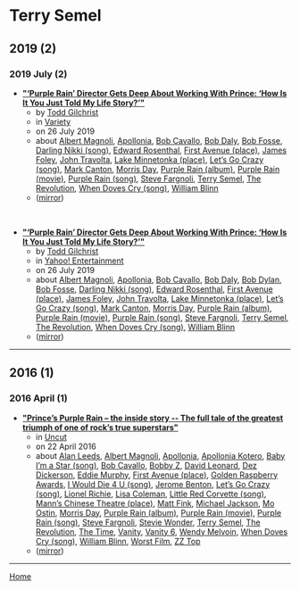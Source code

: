 # Terry Semel

## 2019 (2)

### 2019 July (2)

 - [**"‘Purple Rain’ Director Gets Deep About Working With Prince: ‘How Is It You Just Told My Life Story?’"**](https://variety.com/2019/film/news/prince-purple-rain-anniversary-director-gets-deep-1203274953/)
    - by [Todd Gilchrist](../../authors/todd-gilchrist/index.md)
    - in [Variety](https://variety.com/)
    - on 26 July 2019
    - about [Albert Magnoli](../../topics/albert-magnoli/index.md), [Apollonia](../../topics/apollonia/index.md), [Bob Cavallo](../../topics/bob-cavallo/index.md), [Bob Daly](../../topics/bob-daly/index.md), [Bob Fosse](../../topics/bob-fosse/index.md), [Darling Nikki (song)](../../topics/song/darling-nikki/index.md), [Edward Rosenthal](../../topics/edward-rosenthal/index.md), [First Avenue (place)](../../topics/place/first-avenue/index.md), [James Foley](../../topics/james-foley/index.md), [John Travolta](../../topics/john-travolta/index.md), [Lake Minnetonka (place)](../../topics/place/lake-minnetonka/index.md), [Let’s Go Crazy (song)](../../topics/song/let-s-go-crazy/index.md), [Mark Canton](../../topics/mark-canton/index.md), [Morris Day](../../topics/morris-day/index.md), [Purple Rain (album)](../../topics/album/purple-rain/index.md), [Purple Rain (movie)](../../topics/movie/purple-rain/index.md), [Purple Rain (song)](../../topics/song/purple-rain/index.md), [Steve Fargnoli](../../topics/steve-fargnoli/index.md), [Terry Semel](../../topics/terry-semel/index.md), [The Revolution](../../topics/the-revolution/index.md), [When Doves Cry (song)](../../topics/song/when-doves-cry/index.md), [William Blinn](../../topics/william-blinn/index.md)
    - ([mirror](https://web.archive.org/web/*/https://variety.com/2019/film/news/prince-purple-rain-anniversary-director-gets-deep-1203274953/))

<br />

 - [**"‘Purple Rain’ Director Gets Deep About Working With Prince: ‘How Is It You Just Told My Life Story?’"**](https://www.yahoo.com/entertainment/purple-rain-director-gets-deep-125505865.html)
    - by [Todd Gilchrist](../../authors/todd-gilchrist/index.md)
    - in [Yahoo! Entertainment](https://www.yahoo.com/entertainment/)
    - on 26 July 2019
    - about [Albert Magnoli](../../topics/albert-magnoli/index.md), [Apollonia](../../topics/apollonia/index.md), [Bob Cavallo](../../topics/bob-cavallo/index.md), [Bob Daly](../../topics/bob-daly/index.md), [Bob Dylan](../../topics/bob-dylan/index.md), [Bob Fosse](../../topics/bob-fosse/index.md), [Darling Nikki (song)](../../topics/song/darling-nikki/index.md), [Edward Rosenthal](../../topics/edward-rosenthal/index.md), [First Avenue (place)](../../topics/place/first-avenue/index.md), [James Foley](../../topics/james-foley/index.md), [John Travolta](../../topics/john-travolta/index.md), [Lake Minnetonka (place)](../../topics/place/lake-minnetonka/index.md), [Let’s Go Crazy (song)](../../topics/song/let-s-go-crazy/index.md), [Mark Canton](../../topics/mark-canton/index.md), [Morris Day](../../topics/morris-day/index.md), [Purple Rain (album)](../../topics/album/purple-rain/index.md), [Purple Rain (movie)](../../topics/movie/purple-rain/index.md), [Purple Rain (song)](../../topics/song/purple-rain/index.md), [Steve Fargnoli](../../topics/steve-fargnoli/index.md), [Terry Semel](../../topics/terry-semel/index.md), [The Revolution](../../topics/the-revolution/index.md), [When Doves Cry (song)](../../topics/song/when-doves-cry/index.md), [William Blinn](../../topics/william-blinn/index.md)
    - ([mirror](https://web.archive.org/web/*/https://www.yahoo.com/entertainment/purple-rain-director-gets-deep-125505865.html))

----

## 2016 (1)

### 2016 April (1)

 - [**"Prince’s Purple Rain – the inside story -- The full tale of the greatest triumph of one of rock’s true superstars"**](https://www.uncut.co.uk/features/princes-purple-rain-inside-story-73861/)
    - in [Uncut](https://www.uncut.co.uk/)
    - on 22 April 2016
    - about [Alan Leeds](../../topics/alan-leeds/index.md), [Albert Magnoli](../../topics/albert-magnoli/index.md), [Apollonia](../../topics/apollonia/index.md), [Apollonia Kotero](../../topics/apollonia-kotero/index.md), [Baby I’m a Star (song)](../../topics/song/baby-i-m-a-star/index.md), [Bob Cavallo](../../topics/bob-cavallo/index.md), [Bobby Z](../../topics/bobby-z/index.md), [David Leonard](../../topics/david-leonard/index.md), [Dez Dickerson](../../topics/dez-dickerson/index.md), [Eddie Murphy](../../topics/eddie-murphy/index.md), [First Avenue (place)](../../topics/place/first-avenue/index.md), [Golden Raspberry Awards](../../topics/golden-raspberry-awards/index.md), [I Would Die 4 U (song)](../../topics/song/i-would-die-4-u/index.md), [Jerome Benton](../../topics/jerome-benton/index.md), [Let’s Go Crazy (song)](../../topics/song/let-s-go-crazy/index.md), [Lionel Richie](../../topics/lionel-richie/index.md), [Lisa Coleman](../../topics/lisa-coleman/index.md), [Little Red Corvette (song)](../../topics/song/little-red-corvette/index.md), [Mann’s Chinese Theatre (place)](../../topics/place/mann-s-chinese-theatre/index.md), [Matt Fink](../../topics/matt-fink/index.md), [Michael Jackson](../../topics/michael-jackson/index.md), [Mo Ostin](../../topics/mo-ostin/index.md), [Morris Day](../../topics/morris-day/index.md), [Purple Rain (album)](../../topics/album/purple-rain/index.md), [Purple Rain (movie)](../../topics/movie/purple-rain/index.md), [Purple Rain (song)](../../topics/song/purple-rain/index.md), [Steve Fargnoli](../../topics/steve-fargnoli/index.md), [Stevie Wonder](../../topics/stevie-wonder/index.md), [Terry Semel](../../topics/terry-semel/index.md), [The Revolution](../../topics/the-revolution/index.md), [The Time](../../topics/the-time/index.md), [Vanity](../../topics/vanity/index.md), [Vanity 6](../../topics/vanity-6/index.md), [Wendy Melvoin](../../topics/wendy-melvoin/index.md), [When Doves Cry (song)](../../topics/song/when-doves-cry/index.md), [William Blinn](../../topics/william-blinn/index.md), [Worst Film](../../topics/worst-film/index.md), [ZZ Top](../../topics/zz-top/index.md)
    - ([mirror](https://web.archive.org/web/*/https://www.uncut.co.uk/features/princes-purple-rain-inside-story-73861/))

----

[Home](../index.md)
